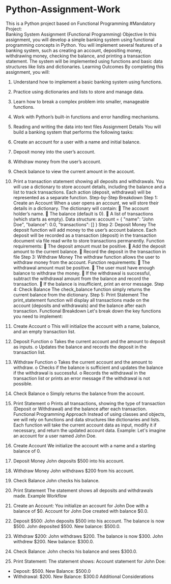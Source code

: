 # Python-Assignment-Work
This is a Python project based on Functional Programming
#Mandatory Project:  
Banking System Assignment (Functional Programming) 
Objective 
In this assignment, you will develop a simple banking system using functional programming
concepts in Python. You will implement several features of a banking system, such as creating
an account, depositing money, withdrawing money, checking the balance, and printing a
transaction statement. The system will be implemented using functions and basic data structures
like lists and dictionaries. 
Learning Outcomes 
By completing this assignment, you will: 
1. Understand how to implement a basic banking system using functions.
2. Practice using dictionaries and lists to store and manage data.
3. Learn how to break a complex problem into smaller, manageable functions.
4. Work with Python’s built-in functions and error handling mechanisms.
5. Reading and writing the data into text files 
Assignment Details 
You will build a banking system that performs the following tasks: 
1. Create an account for a user with a name and initial balance.
2. Deposit money into the user’s account.
3. Withdraw money from the user’s account.
4. Check balance to view the current amount in the account.
5. Print a transaction statement showing all deposits and withdrawals. 
You will use a dictionary to store account details, including the balance and a list to track
transactions. Each action (deposit, withdrawal) will be represented as a separate function. 
Step-by-Step Breakdown 
Step 1: Create an Account 
When a user opens an account, we will store their details in a dictionary. The dictionary will
contain: 
 The account holder’s name. 
 The balance (default is 0). 
 A list of transactions (which starts as empty). 
Data structure: 
account = {
    "name": "John Doe",
    "balance": 0.0,
    "transactions": []
} 
Step 2: Deposit Money 
The deposit function will add money to the user’s account balance. Each deposit will be
recorded as a transaction (deposit) in the transaction document via file read write to store
transactions permanently. 
Function requirements: 
 The deposit amount must be positive. 
 Add the deposit amount to the current balance. 
 Record the deposit in the transaction in file 
Step 3: Withdraw Money 
The withdraw function allows the user to withdraw money from the account. 
Function requirements: 
 The withdrawal amount must be positive. 
 The user must have enough balance to withdraw the money. 
 If the withdrawal is successful, subtract the withdrawal amount from the balance and
record the transaction. 
 If the balance is insufficient, print an error message. 
Step 4: Check Balance 
The check_balance function simply returns the current balance from the dictionary. 
Step 5: Print Statement 
The print_statement function will display all transactions made on the account (deposits and
withdrawals) and the balance after each transaction. 
Functional Breakdown 
Let's break down the key functions you need to implement: 
1. Create Account 
o This will initialize the account with a name, balance, and an empty transaction
list. 
2. Deposit Function 
o Takes the current account and the amount to deposit as inputs. 
o Updates the balance and records the deposit in the transaction list.
3. Withdraw Function 
o Takes the current account and the amount to withdraw. 
o Checks if the balance is sufficient and updates the balance if the withdrawal is
successful. 
o Records the withdrawal in the transaction list or prints an error message if the
withdrawal is not possible. 
4. Check Balance 
o Simply returns the balance from the account.
5. Print Statement 
o Prints all transactions, showing the type of transaction (Deposit or Withdrawal)
and the balance after each transaction. 
Functional Programming Approach 
Instead of using classes and objects, we will rely on functions and data structures like
dictionaries and lists. Each function will take the current account data as input, modify it if
necessary, and return the updated account data. 
Example: 
Let's imagine an account for a user named John Doe. 
1. Create Account
We initialize the account with a name and a starting balance of 0. 
2. Deposit Money
John deposits $500 into his account. 
3. Withdraw Money
John withdraws $200 from his account. 
4. Check Balance
John checks his balance. 
5. Print Statement
The statement shows all deposits and withdrawals made. 
Example Workflow 
1. Create an Account:
You initialize an account for John Doe with a balance of $0. 
Account for John Doe created with balance $0.0. 
2. Deposit $500:
John deposits $500 into his account. The balance is now $500. 
John deposited $500. New balance: $500.0. 
3. Withdraw $200:
John withdraws $200. The balance is now $300. 
John withdrew $200. New balance: $300.0. 
4. Check Balance:
John checks his balance and sees $300.0. 
 
5. Print Statement:
The statement shows: 
Account statement for John Doe:
- Deposit: $500. New Balance: $500.0
- Withdrawal: $200. New Balance: $300.0 
Additional Considerations 
